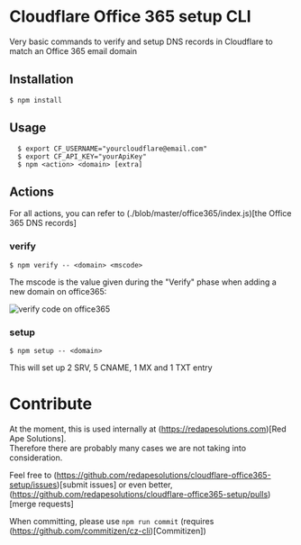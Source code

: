 # Cloudflare Office 365 setup CLI

Very basic commands to verify and setup DNS records in Cloudflare to match an Office 365 email domain

## Installation

``` $ npm install ```

## Usage

```
  $ export CF_USERNAME="yourcloudflare@email.com"
  $ export CF_API_KEY="yourApiKey"
  $ npm <action> <domain> [extra]
```

## Actions

For all actions, you can refer to (./blob/master/office365/index.js)[the Office 365 DNS records] 

### verify

``` $ npm verify -- <domain> <mscode> ```

The mscode is the value given during the "Verify" phase when adding a new domain on office365:

![verify code on office365](https://cloud.githubusercontent.com/assets/487758/20955500/a89ef25c-bc7e-11e6-8d22-2bacd29527b0.png)

### setup

``` $ npm setup -- <domain> ```

This will set up 2 SRV, 5 CNAME, 1 MX and 1 TXT entry

# Contribute

At the moment, this is used internally at (https://redapesolutions.com)[Red Ape Solutions].  
Therefore there are probably many cases we are not taking into consideration.

Feel free to (https://github.com/redapesolutions/cloudflare-office365-setup/issues)[submit issues] or even better, (https://github.com/redapesolutions/cloudflare-office365-setup/pulls)[merge requests]

When committing, please use `npm run commit` (requires (https://github.com/commitizen/cz-cli)[Commitizen])  
